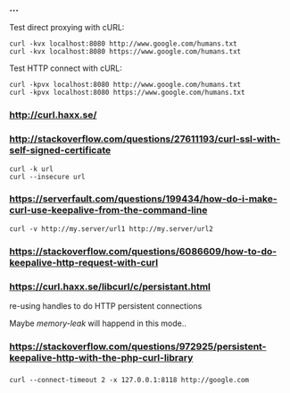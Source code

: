 
### ...

Test direct proxying with cURL:

    curl -kvx localhost:8080 http://www.google.com/humans.txt
    curl -kvx localhost:8080 https://www.google.com/humans.txt

Test HTTP connect with cURL:

    curl -kpvx localhost:8080 http://www.google.com/humans.txt
    curl -kpvx localhost:8080 https://www.google.com/humans.txt

### http://curl.haxx.se/

### http://stackoverflow.com/questions/27611193/curl-ssl-with-self-signed-certificate

    curl -k url
    curl --insecure url

### https://serverfault.com/questions/199434/how-do-i-make-curl-use-keepalive-from-the-command-line

    curl -v http://my.server/url1 http://my.server/url2

### https://stackoverflow.com/questions/6086609/how-to-do-keepalive-http-request-with-curl
### https://curl.haxx.se/libcurl/c/persistant.html

re-using handles to do HTTP persistent connections

Maybe *memory-leak* will happend in this mode..

### https://stackoverflow.com/questions/972925/persistent-keepalive-http-with-the-php-curl-library

###

    curl --connect-timeout 2 -x 127.0.0.1:8118 http://google.com

